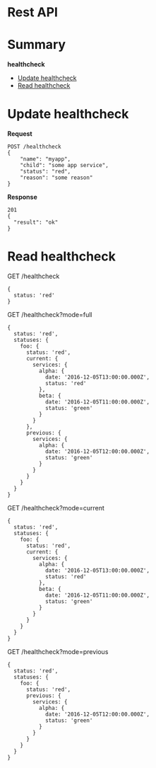 Rest API
========

# Summary

**healthcheck**

* [Update healthcheck](#update-healthcheck)
* [Read healthcheck](#read-healthcheck)

# Update healthcheck

**Request**

```
POST /healthcheck
{
    "name": "myapp",
    "child": "some app service",
    "status": "red",
    "reason": "some reason"    
}
```

**Response**

```
201
{
  "result": "ok"
}
```

# Read healthcheck

GET /healthcheck
```
{
  status: 'red'
}
```

GET /healthcheck?mode=full
```
{
  status: 'red',
  statuses: {
    foo: {
      status: 'red',
      current: {
        services: {
          alpha: {
            date: '2016-12-05T13:00:00.000Z',
            status: 'red'
          },
          beta: {
            date: '2016-12-05T11:00:00.000Z',
            status: 'green'
          }
        }
      },
      previous: {
        services: {
          alpha: {
            date: '2016-12-05T12:00:00.000Z',
            status: 'green'
          }
        }
      }
    }
  }
}
```

GET /healthcheck?mode=current
```
{
  status: 'red',
  statuses: {
    foo: {
      status: 'red',
      current: {
        services: {
          alpha: {
            date: '2016-12-05T13:00:00.000Z',
            status: 'red'
          },
          beta: {
            date: '2016-12-05T11:00:00.000Z',
            status: 'green'
          }
        }
      }     
    }
  }
}
```

GET /healthcheck?mode=previous
```
{
  status: 'red',
  statuses: {
    foo: {
      status: 'red',
      previous: {
        services: {
          alpha: {
            date: '2016-12-05T12:00:00.000Z',
            status: 'green'
          }
        }
      }
    }
  }
}
```